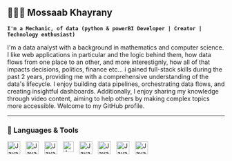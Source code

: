 ## 👨🏻‍💻 Mossaab Khayrany

**`I'm a Mechanic, of data (python & powerBI Developer | Creator | Technology enthusiast)`**

I'm a data analyst with a background in mathematics and computer science. I like web applications  in particular and the logic behind them, how data flows from one place to an other, and more interestignly, how all of that impacts decisions, politics, finance etc... i gained full-stack skills during the past 2 years, providing me with a comprehensive understanding of the data's lifecycle. I enjoy building data pipelines, orchestrating data flows, and creating insightful dashboards. Additionally, I enjoy sharing my knowledge through video content, aiming to help others by making complex topics more accessible. Welcome to my GitHub profile.

---

### 💼 Languages & Tools
<img align="left" alt="Java" width="30px" style="padding-right:10px;" src="https://cdn.jsdelivr.net/gh/devicons/devicon@latest/icons/python/python-original.svg" />
<img align="left" alt="Java" width="30px" style="padding-right:10px;" src="https://cdn.jsdelivr.net/gh/devicons/devicon@latest/icons/azuresqldatabase/azuresqldatabase-original.svg" />
<img align="left" alt="Java" width="30px" style="padding-right:10px;" src="https://cdn.jsdelivr.net/gh/devicons/devicon@latest/icons/postgresql/postgresql-original.svg" />
<img align="left" alt="Java" width="25px" style="padding-right:10px;" src="https://github.com/microsoft/PowerBI-Icons/raw/main/SVG/Power-BI.svg" />
<img align="left" alt="Java" width="30px" style="padding-right:10px;" src="https://cdn.jsdelivr.net/gh/devicons/devicon@latest/icons/html5/html5-original.svg" />
<img align="left" alt="Java" width="30px" style="padding-right:10px;" src="https://cdn.jsdelivr.net/gh/devicons/devicon@latest/icons/css3/css3-original.svg" />
<img align="left" alt="Java" width="30px" style="padding-right:10px;" src="https://cdn.jsdelivr.net/gh/devicons/devicon@latest/icons/react/react-original.svg" />
<img align="left" alt="Java" width="30px" style="padding-right:10px;" src="https://cdn.jsdelivr.net/gh/devicons/devicon@latest/icons/nextjs/nextjs-original.svg" />

<br />

